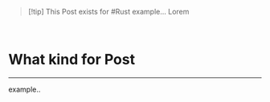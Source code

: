 > [!tip] This Post exists for #Rust 
> example... Lorem

<br/>

# What kind for Post

- - - 
example..


